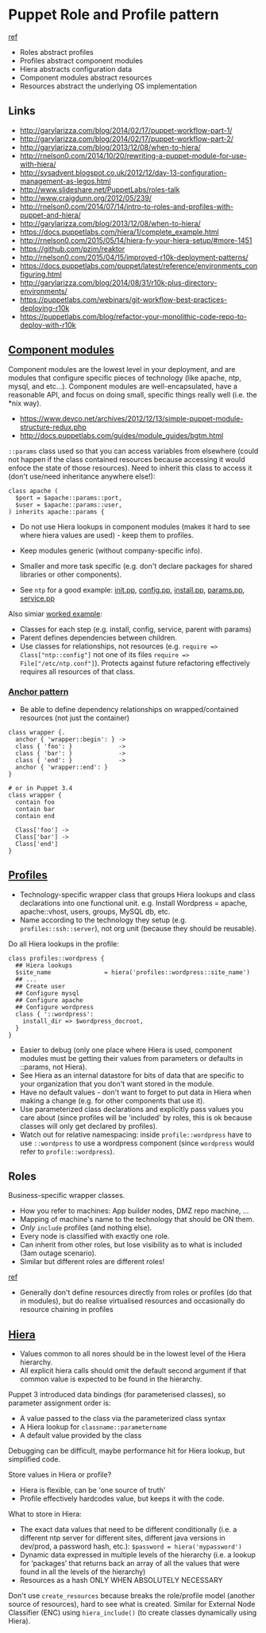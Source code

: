 # Puppet Role and Profile pattern

[ref](http://garylarizza.com/blog/2014/02/17/puppet-workflow-part-2/)
* Roles abstract profiles
* Profiles abstract component modules
* Hiera abstracts configuration data
* Component modules abstract resources
* Resources abstract the underlying OS implementation

## Links

* <http://garylarizza.com/blog/2014/02/17/puppet-workflow-part-1/>
* <http://garylarizza.com/blog/2014/02/17/puppet-workflow-part-2/>
* <http://garylarizza.com/blog/2013/12/08/when-to-hiera/>
* <http://rnelson0.com/2014/10/20/rewriting-a-puppet-module-for-use-with-hiera/>
* <http://sysadvent.blogspot.co.uk/2012/12/day-13-configuration-management-as-legos.html>
* <http://www.slideshare.net/PuppetLabs/roles-talk>
* <http://www.craigdunn.org/2012/05/239/>
* <http://rnelson0.com/2014/07/14/intro-to-roles-and-profiles-with-puppet-and-hiera/>
* <http://garylarizza.com/blog/2013/12/08/when-to-hiera/>
* <https://docs.puppetlabs.com/hiera/1/complete_example.html>
* <http://rnelson0.com/2015/05/14/hiera-fy-your-hiera-setup/#more-1451>
* <https://github.com/pzim/reaktor>
* <http://rnelson0.com/2015/04/15/improved-r10k-deployment-patterns/>
* <https://docs.puppetlabs.com/puppet/latest/reference/environments_configuring.html>
* <http://garylarizza.com/blog/2014/08/31/r10k-plus-directory-environments/>
* <https://puppetlabs.com/webinars/git-workflow-best-practices-deploying-r10k>
* <https://puppetlabs.com/blog/refactor-your-monolithic-code-repo-to-deploy-with-r10k>

## [Component modules](http://garylarizza.com/blog/2014/02/17/puppet-workflow-part-1/)

Component modules are the lowest level in your deployment, and are modules that configure specific pieces of technology (like apache, ntp, mysql, and etc…). Component modules are well-encapsulated, have a reasonable API, and focus on doing small, specific things really well (i.e. the *nix way).
* <https://www.devco.net/archives/2012/12/13/simple-puppet-module-structure-redux.php>
* <http://docs.puppetlabs.com/guides/module_guides/bgtm.html>

`::params` class used so that you can access variables from elsewhere (could not happen if the class contained resources because accessing it would enfoce the state of those resources).  Need to inherit this class to access it (don't use/need inheritance anywhere else!):

```puppet
class apache (
  $port = $apache::params::port,
  $user = $apache::params::user,
) inherits apache::params {
```

* Do not use Hiera lookups in component modules (makes it hard to see where hiera values are used) - keep them to profiles.
* Keep modules generic (without company-specific info).
* Smaller and more task specific (e.g. don't declare packages for shared libraries or other components).

* See `ntp` for a good example:
  [init.pp](https://github.com/puppetlabs/puppetlabs-ntp/blob/master/manifests/init.pp), 
  [config.pp](https://github.com/puppetlabs/puppetlabs-ntp/blob/master/manifests/config.pp),
  [install.pp](https://github.com/puppetlabs/puppetlabs-ntp/blob/master/manifests/install.pp),
  [params.pp](https://github.com/puppetlabs/puppetlabs-ntp/blob/master/manifests/params.pp),
  [service.pp](https://github.com/puppetlabs/puppetlabs-ntp/blob/master/manifests/service.pp)

Also simiar [worked example](https://www.devco.net/archives/2012/12/13/simple-puppet-module-structure-redux.php):
* Classes for each step (e.g. install, config, service, parent with params)
* Parent defines dependencies between children.
* Use classes for relationships, not resources (e.g. `require => Class["ntp::config"]` not one of its files `require => File["/etc/ntp.conf"]`).  Protects against future refactoring effectively requires all resources of that class.

### [Anchor pattern](https://blog.mayflower.de/4573-The-Puppet-Anchor-Pattern-in-Practice.html)
* Be able to define dependency relationships on wrapped/contained resources (not just the container)
```puppet
class wrapper {.
  anchor { 'wrapper::begin': } ->
  class { 'foo': }             ->
  class { 'bar': }             ->
  class { 'end': }             ->
  anchor { 'wrapper::end': }
}

# or in Puppet 3.4
class wrapper {
  contain foo
  contain bar
  contain end
 
  Class['foo'] ->
  Class['bar'] ->
  Class['end']
}
```

## [Profiles](http://garylarizza.com/blog/2014/02/17/puppet-workflow-part-2/)

* Technology-specific wrapper class that groups Hiera lookups and class declarations into one functional unit.
  e.g. Install Wordpress = apache, apache::vhost, users, groups, MySQL db, etc.
* Name according to the technology they setup (e.g. `profiles::ssh::server`), not org unit (because they should be reusable).

Do all Hiera lookups in the profile:

```puppet
class profiles::wordpress {
  ## Hiera lookups
  $site_name               = hiera('profiles::wordpress::site_name')
  ## ...
  ## Create user
  ## Configure mysql
  ## Configure apache
  ## Configure wordpress
  class { '::wordpress':
    install_dir => $wordpress_docroot,
  }
}
```

* Easier to debug (only one place where Hiera is used, component modules must be getting their values from parameters or defaults in ::params, not Hiera).
* See Hiera as an internal datastore for bits of data that are specific to your organization that you don't want stored in the module.
* Have no default values - don't want to forget to put data in Hiera when making a change (e.g. for other components that use it).
* Use parameterized class declarations and explicitly pass values you care about (since profiles will be 'included' by roles, this is ok because classes will only get declared by profiles).
* Watch out for relative namespacing: inside `profile::wordpress` have to use `::wordpress` to use a wordpress component (since `wordpress` would refer to `profile::wordpress`).

## Roles

Business-specific wrapper classes.
* How you refer to machines: App builder nodes, DMZ repo machine, ...
* Mapping of machine's name to the technology that should be ON them.
* *Only* `include` profiles (and nothing else).
* Every node is classified with exactly one role.
* Can inherit from other roles, but lose visibility as to what is included (3am outage scenario).
* Similar but different roles are different roles!

[ref](http://www.craigdunn.org/2012/05/239/)
* Generally don't define resources directly from roles or profiles (do that in modules), but do realise virtualised resources and occasionally do resource chaining in profiles


## [Hiera](http://garylarizza.com/blog/2014/10/24/puppet-workflows-4-using-hiera-in-anger/)

* Values common to all nores should be in the lowest level of the Hiera hierarchy.
* All explicit hiera calls should omit the default second argument if that common value is expected to be found in the hierarchy.

Puppet 3 introduced data bindings (for parameterised classes), so parameter assignment order is:
* A value passed to the class via the parameterized class syntax
* A Hiera lookup for `classname::parametername`
* A default value provided by the class

Debugging can be difficult, maybe performance hit for Hiera lookup, but simplified code.

Store values in Hiera or profile?
* Hiera is flexible, can be 'one source of truth'
* Profile effectively hardcodes value, but keeps it with the code.

What to store in Hiera:
* The exact data values that need to be different conditionally (i.e. a different ntp server for different sites, different java versions in dev/prod, a password hash, etc.): `$password = hiera('mypassword')`
* Dynamic data expressed in multiple levels of the hierarchy (i.e. a lookup for ‘packages’ that returns back an array of all the values that were found in all the levels of the hierarchy)
* Resources as a hash ONLY WHEN ABSOLUTELY NECESSARY

Don't use `create_resources` because breaks the role/profile model (another source of resources), hard to see what is created.  Similar for External Node Classifier (ENC) using `hiera_include()` (to create classes dynamically using Hiera).
